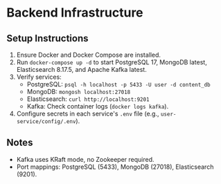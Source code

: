 # Backend Infrastructure

## Setup Instructions
1. Ensure Docker and Docker Compose are installed.
2. Run `docker-compose up -d` to start PostgreSQL 17, MongoDB latest, Elasticsearch 8.17.5, and Apache Kafka latest.
3. Verify services:
   - PostgreSQL: `psql -h localhost -p 5433 -U user -d content_db`
   - MongoDB: `mongosh localhost:27018`
   - Elasticsearch: `curl http://localhost:9201`
   - Kafka: Check container logs (`docker logs kafka`).
4. Configure secrets in each service's `.env` file (e.g., `user-service/config/.env`).

## Notes
- Kafka uses KRaft mode, no Zookeeper required.
- Port mappings: PostgreSQL (5433), MongoDB (27018), Elasticsearch (9201).